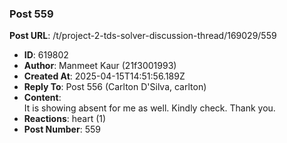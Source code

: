 ### Post 559
**Post URL**: /t/project-2-tds-solver-discussion-thread/169029/559
- **ID**: 619802
- **Author**: Manmeet Kaur (21f3001993)
- **Created At**: 2025-04-15T14:51:56.189Z
- **Reply To**: Post 556 (Carlton D'Silva, carlton)
- **Content**:  
  It is showing absent for me as well. Kindly check. Thank you.
- **Reactions**: heart (1)
- **Post Number**: 559

